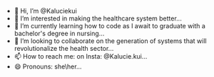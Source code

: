 - 👋 Hi, I’m @Kaluciekui
- 👀 I’m interested in making the healthcare system better...
- 🌱 I’m currently learning how to code as I await to graduate with a bachelor's degree in nursing...
- 💞️ I’m looking to collaborate on the generation of systems that will revolutionalize the health sector...
- 📫 How to reach me: on Insta: @Kalucie.kui...
- 😄 Pronouns: she\her...
<!---
Kaluciekui/Kaluciekui is a ✨ special ✨ repository because its `README.md` (this file) appears on your GitHub profile.
You can click the Preview link to take a look at your changes.
--->
